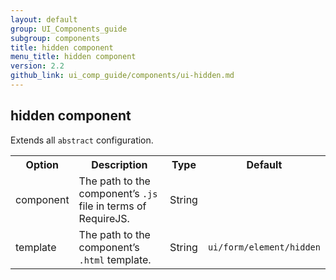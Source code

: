 ```yaml
---
layout: default
group: UI_Components_guide
subgroup: components
title: hidden component
menu_title: hidden component
version: 2.2
github_link: ui_comp_guide/components/ui-hidden.md
---
```


## hidden component

Extends all `abstract` configuration.

<table>
  <tr>
    <th>Option </th>
    <th>Description</th>
    <th>Type</th>
    <th>Default</th>
  </tr>
  <tr>
    <td>component</td>
    <td>The path to the component’s <code>.js</code> file in terms of RequireJS.</td>
    <td>String</td>
    <td></td>
  </tr>
  <tr>
    <td>template</td>
    <td>The path to the component’s <code>.html</code> template.</td>
    <td>String</td>
    <td><code>ui/form/element/hidden</code></td>
  </tr>
</table>
